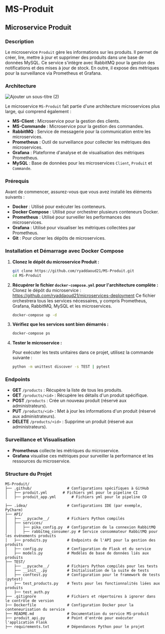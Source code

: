 
# MS-Produit

## Microservice Produit

### Description

Le microservice `Produit` gère les informations sur les produits. Il permet de créer, lire, mettre à jour et supprimer des produits dans une base de données MySQL. Ce service s'intègre avec RabbitMQ pour la gestion des notifications et des mises à jour de stock. En outre, il expose des métriques pour la surveillance via Prometheus et Grafana.

### Architecture
![Ajouter un sous-titre (2)](https://github.com/user-attachments/assets/834bf629-3612-43d5-aefa-bddfe14acf5e)

Le microservice `MS-Produit` fait partie d'une architecture microservices plus large, qui comprend également :

- **MS-Client** : Microservice pour la gestion des clients.
- **MS-Commande** : Microservice pour la gestion des commandes.
- **RabbitMQ** : Service de messagerie pour la communication entre les microservices.
- **Prometheus** : Outil de surveillance pour collecter les métriques des microservices.
- **Grafana** : Plateforme d'analyse et de visualisation des métriques Prometheus.
- **MySQL** : Base de données pour les microservices `Client`, `Produit` et `Commande`.

### Prérequis

Avant de commencer, assurez-vous que vous avez installé les éléments suivants :

- **Docker** : Utilisé pour exécuter les conteneurs.
- **Docker Compose** : Utilisé pour orchestrer plusieurs conteneurs Docker.
- **Prometheus** : Utilisé pour surveiller les performances des microservices.
- **Grafana** : Utilisé pour visualiser les métriques collectées par Prometheus.
- **Git** : Pour cloner les dépôts de microservices.

### Installation et Démarrage avec Docker Compose

1. **Clonez le dépôt du microservice Produit :**

   ```bash
   git clone https://github.com/ryaddaoud21/MS-Produit.git
   cd MS-Produit
   ```

2. **Récupérer le fichier `docker-compose.yml` pour l'architecture complète :**
   Clonez le dépôt du microservice : https://github.com/ryaddaoud21/microservices-deployment
   Ce fichier orchestrera tous les services nécessaires, y compris Prometheus, Grafana, RabbitMQ, MySQL et les microservices.

   ```bash
   docker-compose up -d
   ```

3. **Vérifiez que les services sont bien démarrés :**

   ```bash
   docker-compose ps
   ```

4. **Tester le microservice :**

   Pour exécuter les tests unitaires dans ce projet, utilisez la commande suivante :

   ```bash
   python -m unittest discover -s TEST | pytest
   ```

### Endpoints

- **GET** `/products` : Récupère la liste de tous les produits.
- **GET** `/products/<id>` : Récupère les détails d'un produit spécifique.
- **POST** `/products` : Crée un nouveau produit (réservé aux administrateurs).
- **PUT** `/products/<id>` : Met à jour les informations d'un produit (réservé aux administrateurs).
- **DELETE** `/products/<id>` : Supprime un produit (réservé aux administrateurs).

### Surveillance et Visualisation

- **Prometheus** collecte les métriques du microservice.
- **Grafana** visualise ces métriques pour surveiller la performance et les ressources du microservice.

### Structure du Projet

```
MS-Produit/
├── .github/                # Configurations spécifiques à GitHub
│   ├── produit.yml       # Fichiers yml pour le pipeline CI
│   ├── produit_app.yml       # Fichiers yml pour le pipeline CD

├── .idea/                  # Configurations IDE (par exemple, PyCharm)
├── API/
│   ├── __pycache__/        # Fichiers Python compilés
│   ├── services/
│   │   ├── pika_config.py  # Configuration de la connexion RabbitMQ
│   │   ├── rabbitmq_consumer.py # Service consommateur RabbitMQ pour les événements produits
│   ├── produits.py         # Endpoints de l'API pour la gestion des produits
│   ├── config.py           # Configuration de Flask et du service
│   ├── models.py           # Modèles de base de données liés aux produits
├── TEST/
│   ├── __pycache__/        # Fichiers Python compilés pour les tests
│   ├── __init__.py         # Initialisation de la suite de tests
│   ├── conftest.py         # Configuration pour le framework de tests (pytest)
│   ├── test_products.py    # Tests pour les fonctionnalités liées aux produits
│   ├── test_auth.py
├── .gitignore              # Fichiers et répertoires à ignorer dans le contrôle de version
├── Dockerfile              # Configuration Docker pour la conteneurisation du service
├── README.md               # Documentation du service MS-produit
├── produit_api.py          # Point d'entrée pour exécuter l'application Flask
├── requirements.txt        # Dépendances Python pour le projet
```


